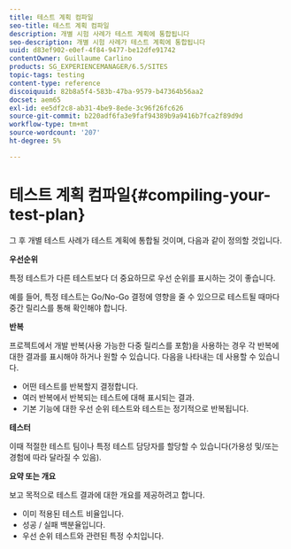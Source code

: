 ```yaml
---
title: 테스트 계획 컴파일
seo-title: 테스트 계획 컴파일
description: 개별 시험 사례가 테스트 계획에 통합됩니다
seo-description: 개별 시험 사례가 테스트 계획에 통합됩니다
uuid: d83ef902-e0ef-4f84-9477-be12dfe91742
contentOwner: Guillaume Carlino
products: SG_EXPERIENCEMANAGER/6.5/SITES
topic-tags: testing
content-type: reference
discoiquuid: 82b8a5f4-583b-47ba-9579-b47364b56aa2
docset: aem65
exl-id: ee5df2c8-ab31-4be9-8ede-3c96f26fc626
source-git-commit: b220adf6fa3e9faf94389b9a9416b7fca2f89d9d
workflow-type: tm+mt
source-wordcount: '207'
ht-degree: 5%

---
```


# 테스트 계획 컴파일{#compiling-your-test-plan}

그 후 개별 테스트 사례가 테스트 계획에 통합될 것이며, 다음과 같이 정의할 것입니다.

**우선순위**

특정 테스트가 다른 테스트보다 더 중요하므로 우선 순위를 표시하는 것이 좋습니다.

예를 들어, 특정 테스트는 Go/No-Go 결정에 영향을 줄 수 있으므로 테스트될 때마다 중간 릴리스를 통해 확인해야 합니다.

**반복**

프로젝트에서 개발 반복(사용 가능한 다중 릴리스를 포함)을 사용하는 경우 각 반복에 대한 결과를 표시해야 하거나 원할 수 있습니다. 다음을 나타내는 데 사용할 수 있습니다.

* 어떤 테스트를 반복할지 결정합니다.
* 여러 반복에서 반복되는 테스트에 대해 표시되는 결과.
* 기본 기능에 대한 우선 순위 테스트와 테스트는 정기적으로 반복됩니다.

**테스터**

이때 적절한 테스트 팀이나 특정 테스트 담당자를 할당할 수 있습니다(가용성 및/또는 경험에 따라 달라질 수 있음).

**요약 또는 개요**

보고 목적으로 테스트 결과에 대한 개요를 제공하려고 합니다.

* 이미 적용된 테스트 비율입니다.
* 성공 / 실패 백분율입니다.
* 우선 순위 테스트와 관련된 특정 수치입니다.
